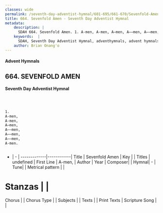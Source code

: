```yaml
---
classes: wide
permalink: /seventh-day-adventist-hymnal/601-695/661-670/Sevenfold-Amen/
title: 664. Sevenfold Amen - Seventh Day Adventist Hymnal
metadata:
    description: |
      SDAH 664. Sevenfold Amen. 1. A-men, A-men, A—men, A—–men, A—–men, A—–men, A-men.
    keywords:  |
      SDAH, Seventh Day Adventist Hymnal, adventhymnals, advent hymnals, Sevenfold Amen, A-men, 
    author: Brian Onang'o
---
```


#### Advent Hymnals
## 664. SEVENFOLD AMEN
#### Seventh Day Adventist Hymnal

```txt



1.
A-men,
A-men,
A—men,
A—–men,
A—–men,
A—–men,
A-men.



```

- |   -  |
-------------|------------|
Title | Sevenfold Amen |
Key |  |
Titles | undefined |
First Line | A-men, |
Author | 
Year | 
Composer|  |
Hymnal|  - |
Tune|  |
Metrical pattern | |
# Stanzas |  |
Chorus |  |
Chorus Type |  |
Subjects |  |
Texts |  |
Print Texts | 
Scripture Song |  |
  
